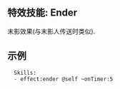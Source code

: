 特效技能: Ender
--------------------------

末影效果(与末影人传送时类似).

示例
--------

      Skills:
      - effect:ender @self ~onTimer:5